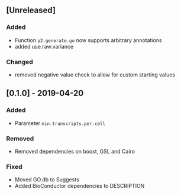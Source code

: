 ## [Unreleased]

### Added

- Function `p2.generate.go` now supports arbitrary annotations
- added use.raw.variance

### Changed

- removed negative value check to allow for custom starting values

## [0.1.0] - 2019-04-20

### Added

- Parameter `min.transcripts.per.cell`

### Removed

- Removed dependencies on boost, GSL and Cairo

### Fixed

- Moved GO.db to Suggests
- Added BioConductor dependencies to DESCRIPTION
